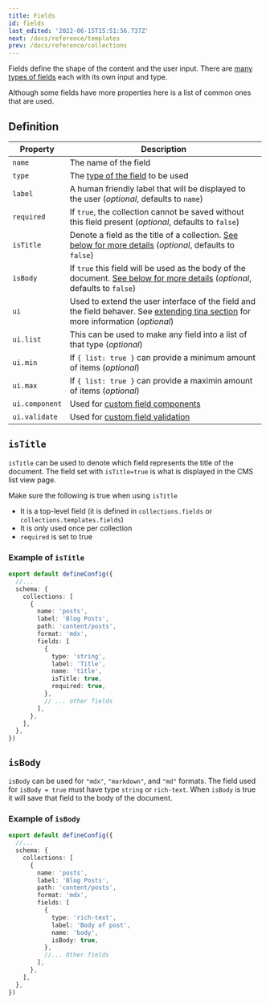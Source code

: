 ```yaml
---
title: Fields
id: fields
last_edited: '2022-06-15T15:51:56.737Z'
next: /docs/reference/templates
prev: /docs/reference/collections
---
```


Fields define the shape of the content and the user input. There are [many types of fields](/docs/reference/types) each with its own input and type.

Although some fields have more properties here is a list of common ones that are used.

## Definition

| Property       | Description                                                                                                                                                                             |
| -------------- | --------------------------------------------------------------------------------------------------------------------------------------------------------------------------------------- |
| `name`         | The name of the field                                                                                                                                                                   |
| `type`         | The [type of the field](/docs/reference/types/) to be used                                                                                                                              |
| `label`        | A human friendly label that will be displayed to the user (_optional_, defaults to `name`)                                                                                              |
| `required`     | If `true`, the collection cannot be saved without this field present (_optional_, defaults to `false`)                                                                                  |
| `isTitle`      | Denote a field as the title of a collection. [See below for more details](#istitle) (_optional_, defaults to `false`)                                                                   |
| `isBody`       | If `true` this field will be used as the body of the document. [See below for more details](#isbody) (_optional_, defaults to `false`)                                                  |
| `ui`           | Used to extend the user interface of the field and the field behaver. See [extending tina section](/docs/extending-tina/overview/#customizing-fields) for more information (_optional_) |
| `ui.list`      | This can be used to make any field into a list of that type (_optional_)                                                                                                                |
| `ui.min`       | If `{ list: true }` can provide a minimum amount of items (_optional_)                                                                                                                  |
| `ui.max`       | If `{ list: true }` can provide a maximin amount of items (_optional_)                                                                                                                  |
| `ui.component` | Used for [custom field components](/docs/extending-tina/custom-field-components)                                                                                                        |
| `ui.validate`  | Used for [custom field validation](/docs/extending-tina/validation/)                                                                                                                    |

## `isTitle`

`isTitle` can be used to denote which field represents the title of the document. The field set with `isTitle=true` is what is displayed in the CMS list view page.

Make sure the following is true when using `isTitle`

- It is a top-level field (it is defined in `collections.fields` or `collections.templates.fields`)
- It is only used once per collection
- `required` is set to true

### Example of `isTitle`

```ts
export default defineConfig({
  //...
  schema: {
    collections: [
      {
        name: 'posts',
        label: 'Blog Posts',
        path: 'content/posts',
        format: 'mdx',
        fields: [
          {
            type: 'string',
            label: 'Title',
            name: 'title',
            isTitle: true,
            required: true,
          },
          // ... other fields
        ],
      },
    ],
  },
})
```

## `isBody`

`isBody` can be used for `"mdx"`, `"markdown"`, and `"md"` formats. The field used for `isBody = true` must have type `string` or `rich-text`. When `isBody` is true it will save that field to the body of the document.

### Example of `isBody`

```ts
export default defineConfig({
  //...
  schema: {
    collections: [
      {
        name: 'posts',
        label: 'Blog Posts',
        path: 'content/posts',
        format: 'mdx',
        fields: [
          {
            type: 'rich-text',
            label: 'Body of post',
            name: 'body',
            isBody: true,
          },
          //... Other fields
        ],
      },
    ],
  },
})
```
